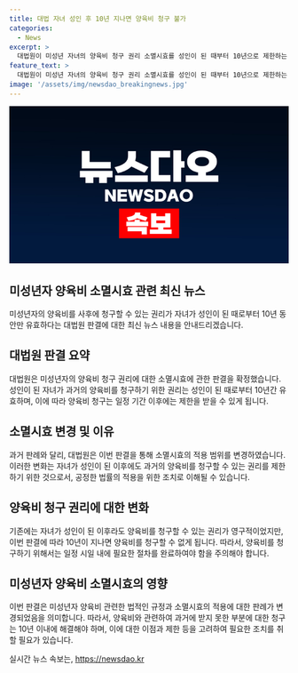 ```yaml
---
title: 대법 자녀 성인 후 10년 지나면 양육비 청구 불가
categories:
  - News
excerpt: >
  대법원이 미성년 자녀의 양육비 청구 권리 소멸시효를 성인이 된 때부터 10년으로 제한하는 판결을 내렸다. 이로써 성인이 된 후 최대 10년 동안 양육비를 청구할 수 있게 되었으며, 이전에는 상대방이 평생 불안정한 상태를 감수했던 것과 대비된다. 대법원의 이 판결은 기존 판례를 변경한 것으로, 성인이 된 후 양육비를 청구할 수 있는 시기에 제한을 두는 측면에서 논란이 예상된다.
feature_text: >
  대법원이 미성년 자녀의 양육비 청구 권리 소멸시효를 성인이 된 때부터 10년으로 제한하는 판결을 내렸다. 이로써 성인이 된 후 최대 10년 동안 양육비를 청구할 수 있게 되었으며, 이전에는 상대방이 평생 불안정한 상태를 감수했던 것과 대비된다. 대법원의 이 판결은 기존 판례를 변경한 것으로, 성인이 된 후 양육비를 청구할 수 있는 시기에 제한을 두는 측면에서 논란이 예상된다.
image: '/assets/img/newsdao_breakingnews.jpg'
---
```


<p><img src="/assets/img/newsdao_breakingnews.jpg" alt="cryptoinkorea 속보" /></p>

<h2 data-ke-size="size26">미성년자 양육비 소멸시효 관련 최신 뉴스</h2>

<p data-ke-size="size16">미성년자의 양육비를 사후에 청구할 수 있는 권리가 자녀가 성인이 된 때로부터 10년 동안만 유효하다는 대법원 판결에 대한 최신 뉴스 내용을 안내드리겠습니다.</p>

<h2 data-ke-size="size24">대법원 판결 요약</h2>

<p data-ke-size="size16">대법원은 미성년자의 양육비 청구 권리에 대한 소멸시효에 관한 판결을 확정했습니다. 성인이 된 자녀가 과거의 양육비를 청구하기 위한 권리는 성인이 된 때로부터 10년간 유효하며, 이에 따라 양육비 청구는 일정 기간 이후에는 제한을 받을 수 있게 됩니다.</p>

<h2 data-ke-size="size24">소멸시효 변경 및 이유</h2>

<p data-ke-size="size16">과거 판례와 달리, 대법원은 이번 판결을 통해 소멸시효의 적용 범위를 변경하였습니다. 이러한 변화는 자녀가 성인이 된 이후에도 과거의 양육비를 청구할 수 있는 권리를 제한하기 위한 것으로서, 공정한 법률의 적용을 위한 조치로 이해될 수 있습니다.</p>

<h2 data-ke-size="size24">양육비 청구 권리에 대한 변화</h2>

<p data-ke-size="size16">기존에는 자녀가 성인이 된 이후라도 양육비를 청구할 수 있는 권리가 영구적이었지만, 이번 판결에 따라 10년이 지나면 양육비를 청구할 수 없게 됩니다. 따라서, 양육비를 청구하기 위해서는 일정 시일 내에 필요한 절차를 완료하여야 함을 주의해야 합니다.</p>

<h2 data-ke-size="size24">미성년자 양육비 소멸시효의 영향</h2>

<p data-ke-size="size16">이번 판결은 미성년자 양육비 관련한 법적인 규정과 소멸시효의 적용에 대한 판례가 변경되었음을 의미합니다. 따라서, 양육비와 관련하여 과거에 받지 못한 부분에 대한 청구는 10년 이내에 해결해야 하며, 이에 대한 이점과 제한 등을 고려하여 필요한 조치를 취할 필요가 있습니다.</p>
실시간 뉴스 속보는, <a href="https://newsdao.kr" rel="dofollow">https://newsdao.kr</a>


